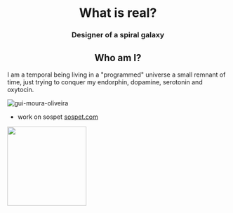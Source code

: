 ### 

<h1 align="center"> What is real? </h1>
<h3 align="center"> Designer of a spiral galaxy </h3>

<h2 align="center"> Who am I? </h3>

I am a temporal being living in a "programmed" universe a small remnant of time, just trying to conquer my endorphin, dopamine, serotonin and oxytocin.

<p align="left"> <img src="https://komarev.com/ghpvc/?username=gui-moura-oliveira&label=Profile%20views&color=0e75b6&style=flat" alt="gui-moura-oliveira" /> </p>

- work on sospet [sospet.com](--)
<div>
<a href="https://github.com/gui-moura-oliveira">
<img height="180em" src="https://github-readme-stats.vercel.app/api?username=gui-moura-oliveira&show_icons=true&theme=dracula&include_all_commits=true&count_private=true"/>
</div>

<img src="https://www.icegif.com/wp-content/uploads/2022/11/icegif-782.gif" alt="">

 
